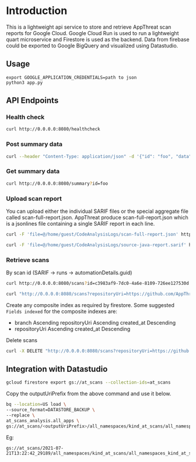 # Introduction

This is a lightweight api service to store and retrieve AppThreat scan reports for Google Cloud. Google Cloud Run is used to run a lightweight quart microservice and Firestore is used as the backend. Data from firebase could be exported to Google BigQuery and visualized using Datastudio.

## Usage

```
export GOOGLE_APPLICATION_CREDENTIALS=path to json
python3 app.py
```

## API Endpoints

### Health check

```bash
curl http://0.0.0.0:8080/healthcheck
```

### Post summary data

```bash
curl --header "Content-Type: application/json" -d '{"id": "foo", "data": "bar"}' http://0.0.0.0:8080/summary
```

### Get summary data

```bash
curl http://0.0.0.0:8080/summary?id=foo
```

### Upload scan report

You can upload either the individual SARIF files or the special aggregate file called scan-full-report.json. AppThreat produce scan-full-report.json which is a jsonlines file containing a single SARIF report in each line.

```bash
curl -F 'file=@/home/guest/CodeAnalysisLogs/scan-full-report.json' http://0.0.0.0:8080/scans
```

```bash
curl -F 'file=@/home/guest/CodeAnalysisLogs/source-java-report.sarif' http://0.0.0.0:8080/scans
```

### Retrieve scans

By scan id (SARIF -> runs -> automationDetails.guid)

```bash
curl http://0.0.0.0:8080/scans?id=c3983af9-7dc0-4a6e-8109-726ee127530d
```

```bash
curl "http://0.0.0.0:8080/scans?repositoryUri=https://github.com/AppThreat/WebGoat&branch=develop"
```

Create any composite index as required by firestore. Some suggested `Fields indexed` for the composite indexes are:

- branch Ascending repositoryUri Ascending created_at Descending
- repositoryUri Ascending created_at Descending

Delete scans

```bash
curl -X DELETE "http://0.0.0.0:8080/scans?repositoryUri=https://github.com/AppThreat/WebGoat&branch=develop&revisionId=210dbaf5f0f49a79cb1adf9760c36658c819ff7d"
```

## Integration with Datastudio

```bash
gcloud firestore export gs://at_scans --collection-ids=at_scans
```

Copy the outputUriPrefix from the above command and use it below.

```bash
bq --location=US load \
--source_format=DATASTORE_BACKUP \
--replace \
at_scans_analysis.all_apps \
gs://at_scans/<outputUriPrefix>/all_namespaces/kind_at_scans/all_namespaces_kind_at_scans.export_metadata
```

Eg:

```
gs://at_scans/2021-07-21T13:22:42_29189/all_namespaces/kind_at_scans/all_namespaces_kind_at_scans.export_metadata
```
